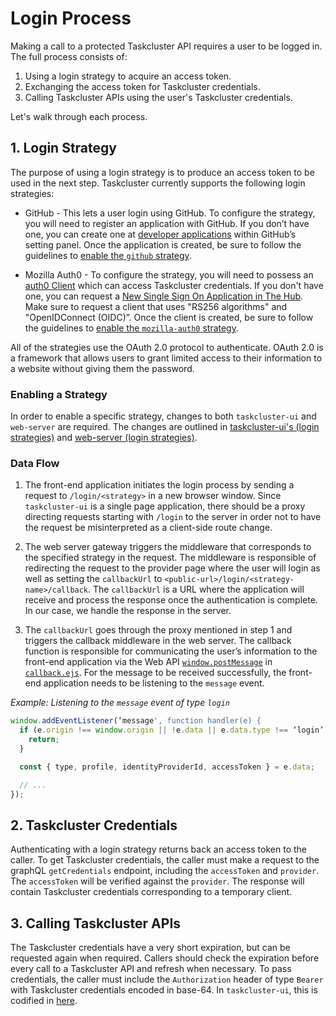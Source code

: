 # Login Process

Making a call to a protected Taskcluster API requires a user to be logged in.
The full process consists of:

1. Using a login strategy to acquire an access token.
2. Exchanging the access token for Taskcluster credentials.
3. Calling Taskcluster APIs using the user's Taskcluster credentials.

Let's walk through each process.

## 1. Login Strategy

The purpose of using a login strategy is to produce an access token to be
used in the next step. Taskcluster currently supports the following login strategies:

* GitHub - This lets a user login using GitHub. To configure the strategy,
you will need to register an application with GitHub. If you don’t have one,
you can create one at
[developer applications](https://github.com/settings/applications/new) within
GitHub’s setting panel. Once the application is created, be sure to follow the
guidelines to [enable the `github` strategy](#enabling-a-strategy).

* Mozilla Auth0 - To configure the strategy, you will
need to possess an [auth0 Client](https://auth0.com/docs/clients) which
can access Taskcluster credentials. If you don't have one, you can request a
[New Single Sign On Application in The Hub](https://mozilla.service-now.com/sp?id=sc_cat_item&sys_id=1e9746c20f76aa0087591d2be1050ecb).
Make sure to request a client that uses "RS256 algorithms" and
"OpenIDConnect (OIDC)”. Once the client is created, be sure to follow the
guidelines to [enable the `mozilla-auth0` strategy](#enabling-a-strategy).

All of the strategies use the OAuth 2.0 protocol to authenticate. OAuth 2.0 is
a framework that allows users to grant limited access to their information to
a website without giving them the password.


### Enabling a Strategy

In order to enable a specific strategy, changes to both
`taskcluster-ui` and `web-server` are required. The changes are outlined in
[taskcluster-ui's (login strategies)](..//ui#login-strategies) and
[web-server (login strategies)](../services/web-server#login-strategies).

### Data Flow

1. The front-end application initiates the login process by sending a request
to `/login/<strategy>` in a new browser window. Since `taskcluster-ui` is a single page application,
there should be a proxy directing requests starting with `/login` to the
server in order not to have the request be misinterpreted as a client-side
route change.

2. The web server gateway triggers the middleware that corresponds to the
specified strategy in the request. The middleware is responsible of redirecting
the request to the provider page where the user will login as well as setting the
`callbackUrl` to `<public-url>/login/<strategy-name>/callback`. The `callbackUrl` is
a URL where the application will receive and process the response
once the authentication is complete. In our case, we handle the response in the server.

3. The `callbackUrl` goes through the proxy mentioned in step 1 and
triggers the callback middleware in the web server. The callback function
is responsible for communicating the user’s information to the front-end
application via the Web API
[`window.postMessage`](https://developer.mozilla.org/en-US/docs/Web/API/Window/postMessage)
in [`callback.ejs`](..//services/web-server/src/views/callback.ejs).
For the message to be received successfully, the front-end application
needs to be listening to the `message` event.

_Example: Listening to the `message` event of type `login`_

```js
window.addEventListener(‘message', function handler(e) {
  if (e.origin !== window.origin || !e.data || e.data.type !== ‘login’) {
    return;
  }

  const { type, profile, identityProviderId, accessToken } = e.data;

  // ...
});
```

## 2. Taskcluster Credentials

Authenticating with a login strategy returns back an access token to the caller.
To get Taskcluster credentials, the caller must make a request to
the graphQL `getCredentials` endpoint, including the `accessToken` and `provider`.
The `accessToken` will be verified against the `provider`.
The response will contain Taskcluster credentials corresponding to a temporary client.

## 3. Calling Taskcluster APIs

The Taskcluster credentials have a very short expiration, but can be requested again
when required. Callers should check the expiration before every call to a
Taskcluster API and refresh when necessary. To pass credentials, the caller must
include the `Authorization` header of type `Bearer` with Taskcluster credentials
encoded in base-64. In `taskcluster-ui`, this is codified in
[here](https://github.com/taskcluster/taskcluster/blob/da2ccc8e6a12c53d169c5eea4e306cfd653ac22c/ui/src/App/index.jsx#L95).
